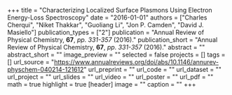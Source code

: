 +++
title = "Characterizing Localized Surface Plasmons Using Electron Energy-Loss Spectroscopy"
date = "2016-01-01"
authors = ["Charles Cherqui", "Niket Thakkar", "Guoliang Li", "Jon P. Camden", "David J. Masiello"]
publication_types = ["2"]
publication = "Annual Review of Physical Chemistry, **67**, _pp. 331-357_ (2016)."
publication_short = "Annual Review of Physical Chemistry, **67**, _pp. 331-357_ (2016)."
abstract = ""
abstract_short = ""
image_preview = ""
selected = false
projects = []
tags = []
url_source = "https://www.annualreviews.org/doi/abs/10.1146/annurev-physchem-040214-121612"
url_preprint = ""
url_code = ""
url_dataset = ""
url_project = ""
url_slides = ""
url_video = ""
url_poster = ""
url_pdf = ""
math = true
highlight = true
[header]
image = ""
caption = ""
+++

